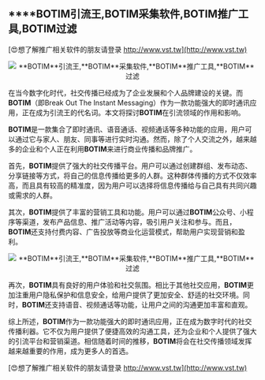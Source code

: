 ## ****BOTIM**引流王,**BOTIM**采集软件,**BOTIM**推广工具,**BOTIM**过滤**

[😍想了解推广相关软件的朋友请登录 http://www.vst.tw](http://www.vst.tw)

 <center><img src="https://vst.tw/MP4/tuiguang/png/2.png" alt="**BOTIM**引流王,**BOTIM**采集软件,**BOTIM**推广工具,**BOTIM**过滤"></center>

在当今数字化时代，社交传播已经成为了企业发展和个人品牌建设的关键。而**BOTIM**（即Break Out The Instant Messaging）作为一款功能强大的即时通讯应用，正在成为引流王的代名词。本文将探讨**BOTIM**在引流领域的作用和影响。

**BOTIM**是一款集合了即时通讯、语音通话、视频通话等多种功能的应用，用户可以通过它与家人、朋友、同事等进行实时沟通。然而，除了个人交流之外，越来越多的企业和个人正在利用**BOTIM**来进行商业传播和品牌推广。

首先，**BOTIM**提供了强大的社交传播平台。用户可以通过创建群组、发布动态、分享链接等方式，将自己的信息传播给更多的人群。这种群体传播的方式不仅效率高，而且具有较高的精准度，因为用户可以选择将信息传播给与自己具有共同兴趣或需求的人群。

其次，**BOTIM**提供了丰富的营销工具和功能。用户可以通过**BOTIM**公众号、小程序等渠道，发布产品信息、推广活动等内容，吸引用户关注和参与。而且，**BOTIM**还支持付费内容、广告投放等商业化运营模式，帮助用户实现营销和盈利。

 <center><img src="https://vst.tw/MP4/tuiguang/png/8.png" alt="**BOTIM**引流王,**BOTIM**采集软件,**BOTIM**推广工具,**BOTIM**过滤"></center>

再次，**BOTIM**具有良好的用户体验和社交氛围。相比于其他社交应用，**BOTIM**更加注重用户隐私保护和信息安全，给用户提供了更加安全、舒适的社交环境。同时，**BOTIM**还支持语音、视频通话等功能，让用户之间的沟通更加丰富和直观。

综上所述，**BOTIM**作为一款功能强大的即时通讯应用，正在成为数字时代的社交传播利器。它不仅为用户提供了便捷高效的沟通工具，还为企业和个人提供了强大的引流平台和营销渠道。相信随着时间的推移，**BOTIM**将会在社交传播领域发挥越来越重要的作用，成为更多人的首选。

[😍想了解推广相关软件的朋友请登录 http://www.vst.tw](http://www.vst.tw)



